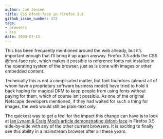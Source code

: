 ```yaml
---
author: Jon Jensen
title: CSS @font-face in Firefox 3.5
github_issue_number: 172
tags:
- browsers
- css
date: 2009-07-15
---
```


This has been frequently mentioned around the web already, but it’s important enough that I’ll bring it up again anyway. Firefox 3.5 adds the CSS @font-face rule, which makes it possible to reference fonts not installed in the operating system of the browser, just as is done with images or other embedded content.

Technically this is not a complicated matter, but font foundries (almost all of whom have a proprietary software business model) have tried to hold it back hoping for magical DRM to keep people from using fonts without paying for them, which of course isn’t possible. As one of the original Netscape developers mentioned, if they had waited for such a thing for images, the web would still be plain-text only.

The quickest way to get a feel for the impact this change can have is to look at [Ian Lynam & Craig Mod’s article demonstrating @font-face](https://craigmod.com/journal/font-face/) in Firefox 3.5 side-by-side with any of the other current browsers. It is exciting to finally see this ability in a mainstream browser after all these years.
